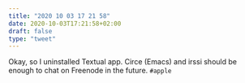 ```yaml
---
title: "2020 10 03 17 21 58"
date: 2020-10-03T17:21:58+02:00
draft: false
type: "tweet"
---
```

Okay, so I uninstalled Textual app. Circe (Emacs) and irssi should be enough to chat on Freenode in the future. `#apple`
